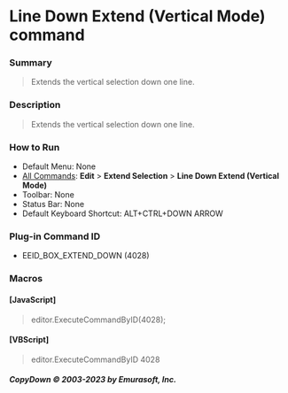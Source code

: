 # Line Down Extend (Vertical Mode) command

### Summary

> Extends the vertical selection down one line.

### Description

> Extends the vertical selection down one line.

### How to Run

- Default Menu: None
- [All Commands](../tools/all_commands): **Edit** \> **Extend Selection**
\> **Line Down Extend (Vertical Mode)**
- Toolbar: None
- Status Bar: None
- Default Keyboard Shortcut: ALT+CTRL+DOWN ARROW

### Plug-in Command ID

- EEID\_BOX\_EXTEND\_DOWN (4028)

### Macros

#### \[JavaScript\]

> editor.ExecuteCommandByID(4028);

#### \[VBScript\]

> editor.ExecuteCommandByID 4028

##### CopyDown © 2003-2023 by Emurasoft, Inc.
